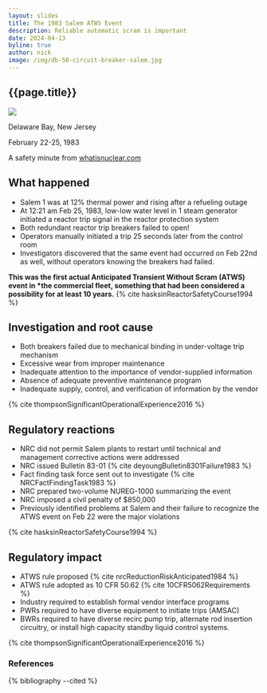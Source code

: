 ```yaml
---
layout: slides
title: The 1983 Salem ATWS Event
description: Reliable automatic scram is important
date: 2024-04-13
byline: true
author: nick
image: /img/db-50-circuit-breaker-salem.jpg
---
```


<section>
  <h2 id="pres-title">{{page.title}}</h2>
  <img src="{% link {{page.image}} %}" class="img-fluid w-25" />
  <p id="event-c" class="frontmatter small">Delaware Bay, New Jersey<span id="event"></span></p>
  <p class="frontmatter small"><span id="date">February 22-25, 1983</span></p>
  <p class="attribution">
    A safety minute from 
    <a href="{% link safety-minutes.md %}">whatisnuclear.com</a>
  </p>
</section>

<section markdown="1">
<h2>What happened</h2>

- Salem 1 was at 12% thermal power and rising after a refueling outage
- At 12:21 am Feb 25, 1983, low-low water level in 1 steam generator initiated a
  reactor trip signal in the reactor protection system
- Both redundant reactor trip breakers failed to open!
- Operators manually initiated a trip 25 seconds later from the control room
- Investigators discovered that the same event had occurred on Feb 22nd as well,
  without operators knowing the breakers had failed.

**This was the first actual Anticipated Transient Without Scram (ATWS) event in
\*the commercial fleet, something that had
been considered a possibility for at least 10 years.**
{% cite hasksinReactorSafetyCourse1994 %}

</section>

<section markdown="1">
<h2>Investigation and root cause</h2>

- Both breakers failed due to mechanical binding in under-voltage trip mechanism
- Excessive wear from improper maintenance
- Inadequate attention to the importance of vendor-supplied information
- Absence of adequate preventive maintenance program
- Inadequate supply, control, and verification of information by the vendor

{% cite thompsonSignificantOperationalExperience2016 %}

</section>

<section markdown="1">
<h2>Regulatory reactions</h2>

- NRC did not permit Salem plants to restart until technical and management
  corrective actions were addressed
- NRC issued Bulletin 83-01 {% cite deyoungBulletin8301Failure1983 %}
- Fact finding task force sent out to investigate {% cite NRCFactFindingTask1983 %}
- NRC prepared two-volume NUREG-1000 summarizing the event
- NRC imposed a civil penalty of $850,000
- Previously identified problems at Salem and their failure to recognize the
  ATWS event on Feb 22 were the major violations

{% cite hasksinReactorSafetyCourse1994 %}

</section>

<section markdown="1">
<h2>Regulatory impact</h2>

- ATWS rule proposed {% cite nrcReductionRiskAnticipated1984 %}
- ATWS rule adopted as 10 CFR 50.62 {% cite 10CFR5062Requirements %}
- Industry required to establish formal vendor interface programs
- PWRs required to have diverse equipment to initiate trips (AMSAC)
- BWRs required to have diverse recirc pump trip, alternate rod insertion
  circuitry, or install high capacity standby liquid control systems.

{% cite thompsonSignificantOperationalExperience2016 %}

</section>

<section>
<h3 id="references">References</h3>
{% bibliography --cited %}
</section>

